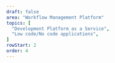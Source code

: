 ```yaml
---
draft: false
area: "Workflow Management Platform"
topics: [
  "Development Platform as a Service",
  "Low code/No code applications",
]
rowStart: 2
order: 4
---
```

